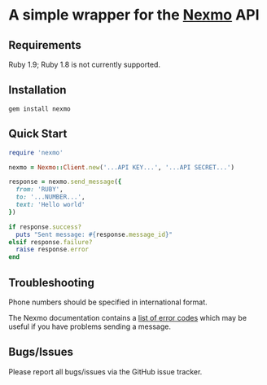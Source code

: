 A simple wrapper for the [Nexmo](http://nexmo.com/) API
=======================================================


Requirements
------------

Ruby 1.9; Ruby 1.8 is not currently supported.


Installation
------------

    gem install nexmo


Quick Start
-----------

```ruby
require 'nexmo'

nexmo = Nexmo::Client.new('...API KEY...', '...API SECRET...')

response = nexmo.send_message({
  from: 'RUBY',
  to: '...NUMBER...',
  text: 'Hello world'
})

if response.success?
  puts "Sent message: #{response.message_id}"
elsif response.failure?
  raise response.error
end
```


Troubleshooting
---------------

Phone numbers should be specified in international format.

The Nexmo documentation contains a [list of error codes](http://nexmo.com/documentation/index.html#response_code)
which may be useful if you have problems sending a message.


Bugs/Issues
-----------

Please report all bugs/issues via the GitHub issue tracker.
